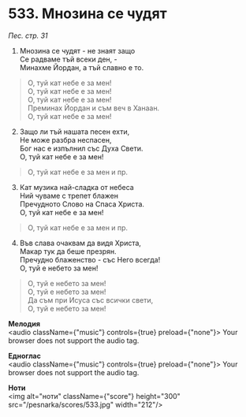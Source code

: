 # 533. Мнозина се чудят

_Пес. стр. 31_

1. Мнозина се чудят - не знаят защо  
Се радваме тъй всеки ден, -  
Минахме Йордан, а тъй славно е то.  

> О, туй кат небе е за мен!  
> О, туй кат небе е за мен!  
> О, туй кат небе е за мен!  
> Преминах Йордан и съм веч в Ханаан.  
> О, туй кат небе е за мен!

2. Защо ли тъй нашата песен ехти,  
Не може разбра неспасен,  
Бог нас е изпълнил със Духа Свети.  
О, туй кат небе е за мен!  

> О, туй кат небе е за мен и пр.  

3. Кат музика най-сладка от небеса  
Ний чуваме с трепет блажен  
Пречудното Слово на Спаса Христа.  
О, туй кат небе е за мен!  

> О, туй кат небе е за мен и пр.  

4. Във слава очаквам да видя Христа,  
Макар тук да беше презрян.  
Пречудно блаженство - със Него всегда!  
О, туй е небето за мен!  

> О, туй е небето за мен!  
> О, туй е небето за мен!  
> Да съм при Исуса със всички свети,  
> О, туй е небето за мен!

**Мелодия**  
<audio className={"music"} controls={true} preload={"none"}>
    <source src="/pesnarka/mp3/533.mp3" type="audio/mpeg"/>
    Your browser does not support the audio tag.
</audio>

**Едноглас**  
<audio className={"music"} controls={true} preload={"none"}>
    <source src="/pesnarka/transp/533.mp3" type="audio/mpeg"/>
    Your browser does not support the audio tag.
</audio>

**Ноти**  
<img alt="ноти" className={"score"} height="300" src="/pesnarka/scores/533.jpg" width="212"/>
